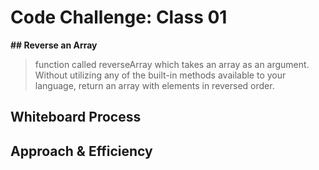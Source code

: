 # Code Challenge: Class 01

**## Reverse an Array**

> function called reverseArray which takes an array as an argument. Without utilizing any of the built-in methods available to your language, return an array with elements in reversed order.

## Whiteboard Process
<!-- Embedded whiteboard image -->

## Approach & Efficiency
<!-- What approach did you take? Discuss Why. What is the Big O space/time for this approach? -->